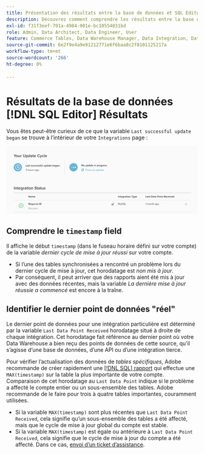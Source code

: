 ```yaml
---
title: Présentation des résultats entre la base de données et SQL Editor
description: Découvrez comment comprendre les résultats entre la base de données et l’éditeur SQL.
exl-id: f31f3eef-791a-4984-901e-bc10554031bd
role: Admin, Data Architect, Data Engineer, User
feature: Commerce Tables, Data Warehouse Manager, Data Integration, Data Import/Export
source-git-commit: 6e2f9e4a9e91212771e6f6baa8c2f8101125217a
workflow-type: tm+mt
source-wordcount: '266'
ht-degree: 0%

---
```


# Résultats de la base de données [!DNL SQL Editor] Résultats

Vous êtes peut-être curieux de ce que la variable `Last successful update began` se trouve à l’intérieur de votre `Integrations` page :

![Last_success_update.png](../../../assets/Last_successful_update.png)

## Comprendre le `timestamp` field

Il affiche le début `timestamp` (dans le fuseau horaire défini sur votre compte) de la variable _dernier cycle de mise à jour réussi_ sur votre compte.

- Si l’une des tables synchronisées a rencontré un problème lors du dernier cycle de mise à jour, cet horodatage est *non mis à jour*.
- Par conséquent, il peut arriver que des rapports aient été mis à jour avec des données récentes, mais la variable *La dernière mise à jour réussie a commencé* est encore à la traîne.

## Identifier le dernier point de données &quot;réel&quot;

Le dernier point de données pour une intégration particulière est déterminé par la variable `Last Data Point Received` horodatage situé à droite de chaque intégration. Cet horodatage fait référence au dernier point où votre Data Warehouse a bien reçu des points de données de cette source, qu’il s’agisse d’une base de données, d’une API ou d’une intégration tierce.

Pour vérifier l’actualisation des données de *tables spécifiques*, Adobe recommande de créer rapidement une [[!DNL SQL] rapport](../../dev-reports/sql-rpt-bldr.md) qui effectue une `MAX(timestamp)` sur la table la plus importante de votre compte. Comparaison de cet horodatage au `Last Data Point` indique si le problème a affecté le compte entier ou un sous-ensemble des tables. Adobe recommande de le faire pour trois à quatre tables importantes, couramment utilisées.

- Si la variable `MAX(timestamp)` sont plus récentes que `Last Data Point Received`, cela signifie qu’un sous-ensemble des tables a été affecté, mais que le cycle de mise à jour global du compte est stable.
- Si la variable `MAX(timestamp)` est égale ou antérieure à `Last Data Point Received`, cela signifie que le cycle de mise à jour du compte a été affecté. Dans ce cas, [envoi d’un ticket d’assistance](https://experienceleague.adobe.com/docs/commerce-knowledge-base/kb/troubleshooting/miscellaneous/mbi-service-policies.html).
